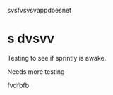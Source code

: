 svsfvsvsvappdoesnet


s
dvsvv
==========

Testing to see if sprintly is awake.

Needs more testing

fvdfbfb
